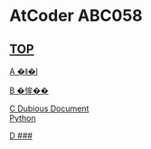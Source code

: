 # AtCoder ABC058  

## <a href="https://atcoder.jp/contests/abc058" target="_blank" rel="noopener noreferrer">TOP</a>  

<a href="https://atcoder.jp/contests/abc058/tasks/abc058_a" target="_blank" rel="noopener noreferrer">A �ǁ�l</a>  
<a href="https://atcoder.jp/contests/abc058/submissions/" target="_blank" rel="noopener noreferrer"></a>  

<a href="https://atcoder.jp/contests/abc058/tasks/abc058_b" target="_blank" rel="noopener noreferrer">B �恈��</a>  
<a href="https://atcoder.jp/contests/abc058/submissions/" target="_blank" rel="noopener noreferrer"></a>  

<a href="https://atcoder.jp/contests/abc058/tasks/arc071_a" target="_blank" rel="noopener noreferrer">C Dubious Document</a>  
<a href="https://atcoder.jp/contests/abc058/submissions/15528433" target="_blank" rel="noopener noreferrer">Python</a>  

<a href="https://atcoder.jp/contests/abc058/tasks/arc071_b" target="_blank" rel="noopener noreferrer">D ###</a>  
<a href="https://atcoder.jp/contests/abc058/submissions/" target="_blank" rel="noopener noreferrer"></a>  

